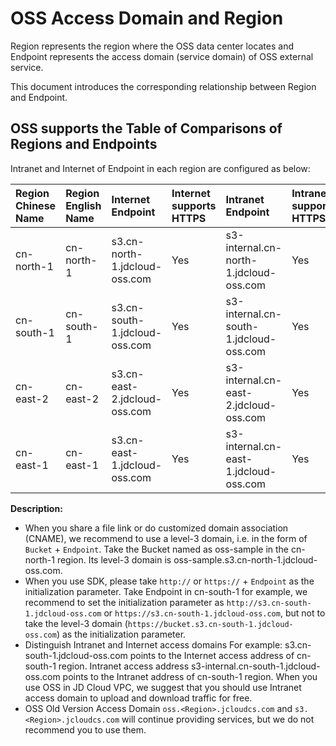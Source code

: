 # OSS Access Domain and Region 

Region represents the region where the OSS data center locates and Endpoint represents the access domain (service domain) of OSS external service.

This document introduces the corresponding relationship between Region and Endpoint.

## OSS supports the Table of Comparisons of Regions and Endpoints 

Intranet and Internet of Endpoint in each region are configured as below:

|Region Chinese Name|Region English Name|Internet Endpoint|Internet supports HTTPS|Intranet Endpoint|Intranet supports HTTPS|
|:---------|:---------|:---------|:--------|:---------------|:--------|
|cn-north-1|cn-north-1|s3.cn-north-1.jdcloud-oss.com|Yes|s3-internal.cn-north-1.jdcloud-oss.com|Yes|
|cn-south-1|cn-south-1|s3.cn-south-1.jdcloud-oss.com|Yes|s3-internal.cn-south-1.jdcloud-oss.com|Yes|
|cn-east-2|cn-east-2|s3.cn-east-2.jdcloud-oss.com|Yes|s3-internal.cn-east-2.jdcloud-oss.com|Yes|
|cn-east-1|cn-east-1|s3.cn-east-1.jdcloud-oss.com|Yes|s3-internal.cn-east-1.jdcloud-oss.com|Yes|

**Description:** 

-   When you share a file link or do customized domain association (CNAME), we recommend to use a level-3 domain, i.e. in the form of `Bucket` + `Endpoint`. Take the Bucket named as oss-sample in the cn-north-1 region.
    Its level-3 domain is oss-sample.s3.cn-north-1.jdcloud-oss.com.
-   When you use SDK, please take `http://` or `https://` + `Endpoint` as the initialization parameter. Take Endpoint in cn-south-1 for example, we recommend to set the initialization parameter as
`http://s3.cn-south-1.jdcloud-oss.com` or `https://s3.cn-south-1.jdcloud-oss.com`, but not to take the level-3 domain
 (`https://bucket.s3.cn-south-1.jdcloud-oss.com`) as the initialization parameter.
-   Distinguish Intranet and Internet access domains For example: s3.cn-south-1.jdcloud-oss.com points to the Internet access address of cn-south-1 region. Intranet access address s3-internal.cn-south-1.jdcloud-oss.com points to the Intranet address of cn-south-1 region. When you use OSS in JD Cloud VPC, we suggest that you should use Intranet access domain to upload and download traffic for free.
- OSS Old Version Access Domain `oss.<Region>.jcloudcs.com` and `s3.<Region>.jcloudcs.com` will continue providing services, but we do not recommend you to use them.

